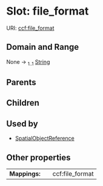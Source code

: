 
# Slot: file_format




URI: [ccf:file_format](http://purl.org/ccf/file_format)


## Domain and Range

None &#8594;  <sub>1..1</sub> [String](types/String.md)

## Parents


## Children


## Used by

 * [SpatialObjectReference](SpatialObjectReference.md)

## Other properties

|  |  |  |
| --- | --- | --- |
| **Mappings:** | | ccf:file_format |

